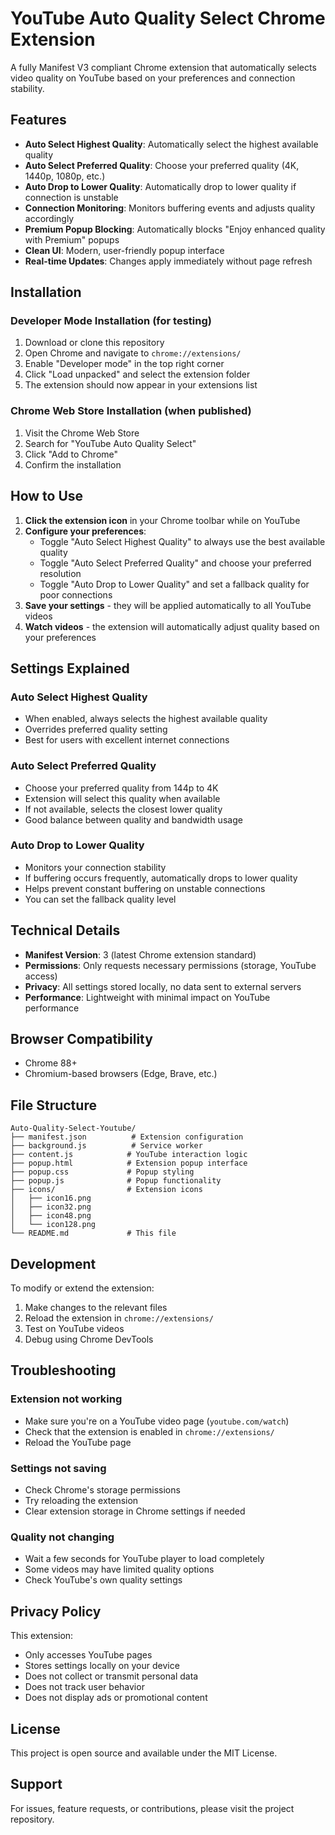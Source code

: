 # YouTube Auto Quality Select Chrome Extension

A fully Manifest V3 compliant Chrome extension that automatically selects video quality on YouTube based on your preferences and connection stability.

## Features

- **Auto Select Highest Quality**: Automatically select the highest available quality
- **Auto Select Preferred Quality**: Choose your preferred quality (4K, 1440p, 1080p, etc.)
- **Auto Drop to Lower Quality**: Automatically drop to lower quality if connection is unstable
- **Connection Monitoring**: Monitors buffering events and adjusts quality accordingly
- **Premium Popup Blocking**: Automatically blocks "Enjoy enhanced quality with Premium" popups
- **Clean UI**: Modern, user-friendly popup interface
- **Real-time Updates**: Changes apply immediately without page refresh

## Installation

### Developer Mode Installation (for testing)

1. Download or clone this repository
2. Open Chrome and navigate to `chrome://extensions/`
3. Enable "Developer mode" in the top right corner
4. Click "Load unpacked" and select the extension folder
5. The extension should now appear in your extensions list

### Chrome Web Store Installation (when published)

1. Visit the Chrome Web Store
2. Search for "YouTube Auto Quality Select"
3. Click "Add to Chrome"
4. Confirm the installation

## How to Use

1. **Click the extension icon** in your Chrome toolbar while on YouTube
2. **Configure your preferences**:
   - Toggle "Auto Select Highest Quality" to always use the best available quality
   - Toggle "Auto Select Preferred Quality" and choose your preferred resolution
   - Toggle "Auto Drop to Lower Quality" and set a fallback quality for poor connections
3. **Save your settings** - they will be applied automatically to all YouTube videos
4. **Watch videos** - the extension will automatically adjust quality based on your preferences

## Settings Explained

### Auto Select Highest Quality
- When enabled, always selects the highest available quality
- Overrides preferred quality setting
- Best for users with excellent internet connections

### Auto Select Preferred Quality
- Choose your preferred quality from 144p to 4K
- Extension will select this quality when available
- If not available, selects the closest lower quality
- Good balance between quality and bandwidth usage

### Auto Drop to Lower Quality
- Monitors your connection stability
- If buffering occurs frequently, automatically drops to lower quality
- Helps prevent constant buffering on unstable connections
- You can set the fallback quality level

## Technical Details

- **Manifest Version**: 3 (latest Chrome extension standard)
- **Permissions**: Only requests necessary permissions (storage, YouTube access)
- **Privacy**: All settings stored locally, no data sent to external servers
- **Performance**: Lightweight with minimal impact on YouTube performance

## Browser Compatibility

- Chrome 88+
- Chromium-based browsers (Edge, Brave, etc.)

## File Structure

```
Auto-Quality-Select-Youtube/
├── manifest.json          # Extension configuration
├── background.js          # Service worker
├── content.js            # YouTube interaction logic
├── popup.html            # Extension popup interface
├── popup.css             # Popup styling
├── popup.js              # Popup functionality
├── icons/                # Extension icons
│   ├── icon16.png
│   ├── icon32.png
│   ├── icon48.png
│   └── icon128.png
└── README.md             # This file
```

## Development

To modify or extend the extension:

1. Make changes to the relevant files
2. Reload the extension in `chrome://extensions/`
3. Test on YouTube videos
4. Debug using Chrome DevTools

## Troubleshooting

### Extension not working
- Make sure you're on a YouTube video page (`youtube.com/watch`)
- Check that the extension is enabled in `chrome://extensions/`
- Reload the YouTube page

### Settings not saving
- Check Chrome's storage permissions
- Try reloading the extension
- Clear extension storage in Chrome settings if needed

### Quality not changing
- Wait a few seconds for YouTube player to load completely
- Some videos may have limited quality options
- Check YouTube's own quality settings

## Privacy Policy

This extension:
- Only accesses YouTube pages
- Stores settings locally on your device
- Does not collect or transmit personal data
- Does not track user behavior
- Does not display ads or promotional content

## License

This project is open source and available under the MIT License.

## Support

For issues, feature requests, or contributions, please visit the project repository.
